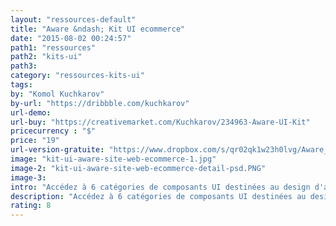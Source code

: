 ```yaml
---
layout: "ressources-default"
title: "Aware &ndash; Kit UI ecommerce"
date: "2015-08-02 00:24:57"
path1: "ressources"
path2: "kits-ui"
path3:
category: "ressources-kits-ui"
tags:
by: "Komol Kuchkarov"
by-url: "https://dribbble.com/kuchkarov"
url-demo:
url-buy: "https://creativemarket.com/Kuchkarov/234963-Aware-UI-Kit"
pricecurrency : "$"
price: "19"
url-version-gratuite: "https://www.dropbox.com/s/qr02qk1w23h0lvg/Aware_Free_Samples_2.zip"
image: "kit-ui-aware-site-web-ecommerce-1.jpg"
image-2: "kit-ui-aware-site-web-ecommerce-detail-psd.PNG"
image-3:
intro: "Accédez à 6 catégories de composants UI destinées au design d'applications web ecommerce : catalogue et fiche produit, panier et tunnel de commande, etc. Tout y est pour atteindre le design parfait sans trop de difficultés. Pour vous faire une idée de la qualité graphique du Kit, je vous invite à télécharger la version d'essai gratuite compatible Adobe Photoshop CS6+ &amp; Sketch App en cliquant sur le bouton gris."
description: "Accédez à 6 catégories de composants UI destinées au design d'applications web ecommerce : catalogue et fiche produit, panier et tunnel de commande, etc."
rating: 8
---
```


